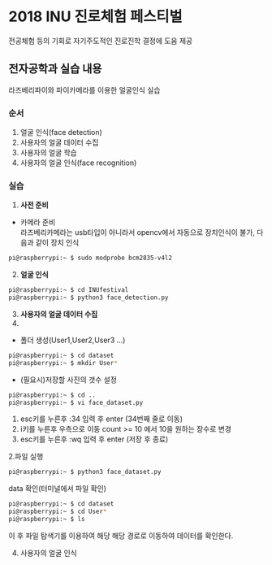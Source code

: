 # 2018 INU 진로체험 페스티벌
전공체험 등의 기회로 자기주도적인 진로진학 결정에 도움 제공
## 전자공학과 실습 내용
라즈베리파이와 파이카메라를 이용한 얼굴인식 실습
### 순서
1. 얼굴 인식(face detection)
1. 사용자의 얼굴 데이터 수집
1. 사용자의 얼굴 학습
1. 사용자의 얼굴 인식(face recognition)
### 실습
1. **사전 준비**<br>
* 카메라 준비<br>
   라즈베리카메라는 usb타입이 아니라서 opencv에서 자동으로 장치인식이 불가, 다음과 같이 장치 인식
```bash
pi@raspberrypi:~ $ sudo modprobe bcm2835-v4l2
```
2. **얼굴 인식**<br>
```bash
pi@raspberrypi:~ $ cd INUfestival
pi@raspberrypi:~ $ python3 face_detection.py
```
3. **사용자의 얼굴 데이터 수집**<br>
1.
* 폴더 생성(User1,User2,User3 ...)
```bash
pi@raspberrypi:~ $ cd dataset
pi@raspberrypi:~ $ mkdir User*
```
* (필요시)저장할 사진의 갯수 설정
```bash
pi@raspberrypi:~ $ cd ..
pi@raspberrypi:~ $ vi face_dataset.py
```
1. esc키를 누른후 :34 입력 후 enter (34번째 줄로 이동)
1. i키를 누른후 우측으로 이동 count >= 10 에서 10을 원하는 장수로 변경
1. esc키를 누른후 :wq 입력 후 enter (저장 후 종료)<br>

2.파일 실행
```bash
pi@raspberrypi:~ $ python3 face_dataset.py
```
data 확인(터미널에서 파일 확인)
```bash
pi@raspberrypi:~ $ cd dataset
pi@raspberrypi:~ $ cd User*
pi@raspberrypi:~ $ ls
```
이 후 파일 탐색기를 이용하여 해당 해당 경로로 이동하여 데이터를 확인한다.

4. 사용자의 얼굴 인식

